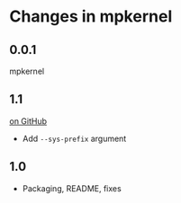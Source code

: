 # Changes in mpkernel

<!-- <START NEW CHANGELOG ENTRY> -->

## 0.0.1

mpkernel

## 1.1

[on
GitHub](https://github.com/jupyter/jupyter_core/releases/tag/1.1)

- Add ``--sys-prefix`` argument

<!-- <END NEW CHANGELOG ENTRY> -->

## 1.0

- Packaging, README, fixes

